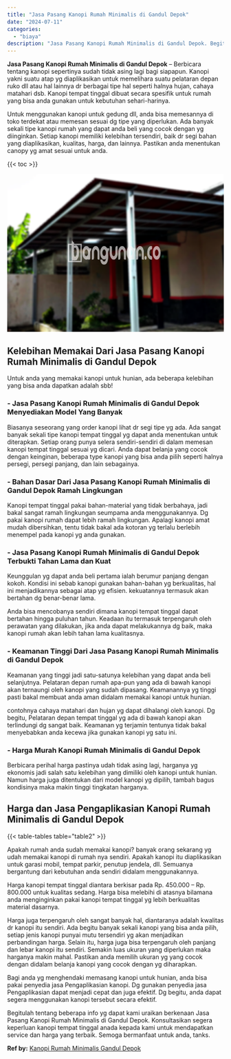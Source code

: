 ```yaml
---
title: "Jasa Pasang Kanopi Rumah Minimalis di Gandul Depok"
date: "2024-07-11"
categories: 
  - "biaya"
description: "Jasa Pasang Kanopi Rumah Minimalis di Gandul Depok. Begitulah tentang beberapa info yg dapat kami uraikan berkenaan Jasa Pasang Kanopi Rumah Minimalis di Gan..."
---
```


**Jasa Pasang Kanopi Rumah Minimalis di Gandul Depok** – Berbicara tentang kanopi sepertinya sudah tidak asing lagi bagi siapapun. Kanopi yakni suatu atap yg diaplikasikan untuk memelihara suatu pelataran depan ruko dll atau hal lainnya dr berbagai tipe hal seperti halnya hujan, cahaya matahari dsb. Kanopi tempat tinggal dibuat secara spesifik untuk rumah yang bisa anda gunakan untuk kebutuhan sehari-harinya.

Untuk menggunakan kanopi untuk gedung dll, anda bisa memesannya di toko terdekat atau memesan sesuai dg tipe yang diperlukan. Ada banyak sekali tipe kanopi rumah yang dapat anda beli yang cocok dengan yg diinginkan. Setiap kanopi memiliki kelebihan tersendiri, baik dr segi bahan yang diaplikasikan, kualitas, harga, dan lainnya. Pastikan anda menentukan canopy yg amat sesuai untuk anda.

{{< toc >}}

![Jasa Pasang Kanopi Rumah Minimalis di Gandul Depok](/images/harga-kanopi-minimalis-51.png)

## Kelebihan Memakai Dari Jasa Pasang Kanopi Rumah Minimalis di Gandul Depok

Untuk anda yang memakai kanopi untuk hunian, ada beberapa kelebihan yang bisa anda dapatkan adalah sbb!

### \- Jasa Pasang Kanopi Rumah Minimalis di Gandul Depok Menyediakan Model Yang Banyak

Biasanya seseorang yang order kanopi lihat dr segi tipe yg ada. Ada sangat banyak sekali tipe kanopi tempat tinggal yg dapat anda menentukan untuk diterapkan. Setiap orang punya selera sendiri-sendiri di dalam memesan kanopi tempat tinggal sesuai yg dicari. Anda dapat belanja yang cocok dengan keinginan, beberapa type kanopi yang bisa anda pilih seperti halnya persegi, persegi panjang, dan lain sebagainya.

### \- Bahan Dasar Dari Jasa Pasang Kanopi Rumah Minimalis di Gandul Depok Ramah Lingkungan

Kanopi tempat tinggal pakai bahan-material yang tidak berbahaya, jadi bakal sangat ramah lingkungan seumpama anda menggunakannya. Dg pakai kanopi rumah dapat lebih ramah lingkungan. Apalagi kanopi amat mudah dibersihkan, tentu tidak bakal ada kotoran yg terlalu berlebih menempel pada kanopi yg anda gunakan.

### \- Jasa Pasang Kanopi Rumah Minimalis di Gandul Depok Terbukti Tahan Lama dan Kuat

Keunggulan yg dapat anda beli pertama ialah berumur panjang dengan kokoh. Kondisi ini sebab kanopi gunakan bahan-bahan yg berkualitas, hal ini menjadikannya sebagai atap yg efisien. kekuatannya termasuk akan bertahan dg benar-benar lama.

Anda bisa mencobanya sendiri dimana kanopi tempat tinggal dapat bertahan hingga puluhan tahun. Keadaan itu termasuk terpengaruh oleh perawatan yang dilakukan, jika anda dapat melakukannya dg baik, maka kanopi rumah akan lebih tahan lama kualitasnya.

### \- Keamanan Tinggi Dari Jasa Pasang Kanopi Rumah Minimalis di Gandul Depok

Keamanan yang tinggi jadi satu-satunya kelebihan yang dapat anda beli selanjutnya. Pelataran depan rumah apa-pun yang ada di bawah kanopi akan ternaungi oleh kanopi yang sudah dipasang. Keamanannya yg tinggi pasti bakal membuat anda aman didalam memakai kanopi untuk hunian.

contohnya cahaya matahari dan hujan yg dapat dihalangi oleh kanopi. Dg begitu, Pelataran depan tempat tinggal yg ada di bawah kanopi akan terlindungi dg sangat baik. Keamanan yg terjamin tentunya tidak bakal menyebabkan anda kecewa jika gunakan kanopi yg satu ini.

### \- Harga Murah Kanopi Rumah Minimalis di Gandul Depok

Berbicara perihal harga pastinya udah tidak asing lagi, harganya yg ekonomis jadi salah satu kelebihan yang dimiliki oleh kanopi untuk hunian. Namun harga juga ditentukan dari model kanopi yg dipilih, tambah bagus kondisinya maka makin tinggi tingkatan harganya.

## Harga dan Jasa Pengaplikasian Kanopi Rumah Minimalis di Gandul Depok

{{< table-tables table="table2" >}}

Apakah rumah anda sudah memakai kanopi? banyak orang sekarang yg udah memakai kanopi di rumah nya sendiri. Apakah kanopi itu diaplikasikan untuk garasi mobil, tempat parkir, penutup jendela, dll. Semuanya bergantung dari kebutuhan anda sendiri didalam menggunakannya.

Harga kanopi tempat tinggal diantara berkisar pada Rp. 450.000 – Rp. 800.000 untuk kualitas sedang. Harga bisa melebihi di atasnya bilamana anda menginginkan pakai kanopi tempat tinggal yg lebih berkualitas material dasarnya.

Harga juga terpengaruh oleh sangat banyak hal, diantaranya adalah kwalitas dr kanopi itu sendiri. Ada begitu banyak sekali kanopi yang bisa anda pilih, setiap jenis kanopi punyai mutu tersendiri yg akan menjadikan perbandingan harga. Selain itu, harga juga bisa terpengaruh oleh panjang dan lebar kanopi itu sendiri. Semakin luas ukuran yang diperlukan maka harganya makin mahal. Pastikan anda memilih ukuran yg yang cocok dengan didalam belanja kanopi yang cocok dengan yg diharapkan.

Bagi anda yg menghendaki memasang kanopi untuk hunian, anda bisa pakai penyedia jasa Pengaplikasian kanopi. Dg gunakan penyedia jasa Pengaplikasian dapat menjadi cepat dan juga efektif. Dg begitu, anda dapat segera menggunakan kanopi tersebut secara efektif.

Begitulah tentang beberapa info yg dapat kami uraikan berkenaan Jasa Pasang Kanopi Rumah Minimalis di Gandul Depok. Konsultasikan segera keperluan kanopi tempat tinggal anada kepada kami untuk mendapatkan service dan harga yang terbaik. Semoga bermanfaat untuk anda, tanks.

**Ref by:**  [Kanopi Rumah Minimalis Gandul Depok](https://id.wikipedia.org/wiki/Kanopi)
